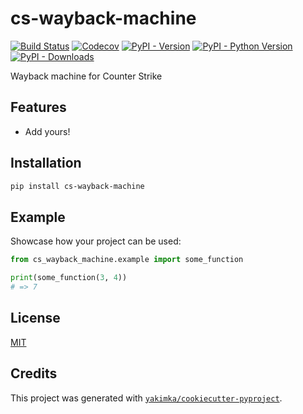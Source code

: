 # cs-wayback-machine

[![Build Status](https://github.com/yakimka/cs-wayback-machine/actions/workflows/workflow-ci.yml/badge.svg?branch=main&event=push)](https://github.com/yakimka/cs-wayback-machine/actions/workflows/workflow-ci.yml)
[![Codecov](https://codecov.io/gh/yakimka/cs-wayback-machine/branch/main/graph/badge.svg)](https://codecov.io/gh/yakimka/cs-wayback-machine)
[![PyPI - Version](https://img.shields.io/pypi/v/cs-wayback-machine.svg)](https://pypi.org/project/cs-wayback-machine/)
[![PyPI - Python Version](https://img.shields.io/pypi/pyversions/cs-wayback-machine)](https://pypi.org/project/picodi/)
[![PyPI - Downloads](https://img.shields.io/pypi/dm/cs-wayback-machine)](https://pypi.org/project/picodi/)

Wayback machine for Counter Strike


## Features

- Add yours!


## Installation

```bash
pip install cs-wayback-machine
```


## Example

Showcase how your project can be used:

```python
from cs_wayback_machine.example import some_function

print(some_function(3, 4))
# => 7
```

## License

[MIT](https://github.com/yakimka/cs-wayback-machine/blob/main/LICENSE)


## Credits

This project was generated with [`yakimka/cookiecutter-pyproject`](https://github.com/yakimka/cookiecutter-pyproject).
